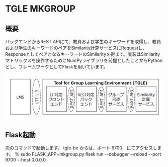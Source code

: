 # TGLE MKGROUP

## 概要

バックエンドからREST APIにて、教員および学生のキーワードを取得し、教員および学生のキーワードのペアをSimilarity計算サービスにRequestし、ResponseとしてペアとなるキーワードのSimilarityを得ます。実装はSimilarityマトリックスを操作するためにNumPyライブラリを前提としたことからPythonとし、フレームワークとしてFlaskを用いています。

![TGLEシステム構成図](TGLE.jpg)

## Flask起動

次のコマンドで起動します。
tgle-be からは、ポート 9700　にてアクセスします。 
% sudo FLASK_APP=mkgroup.py flask run --debugger --reload --port 9700 --host 0.0.0.0
